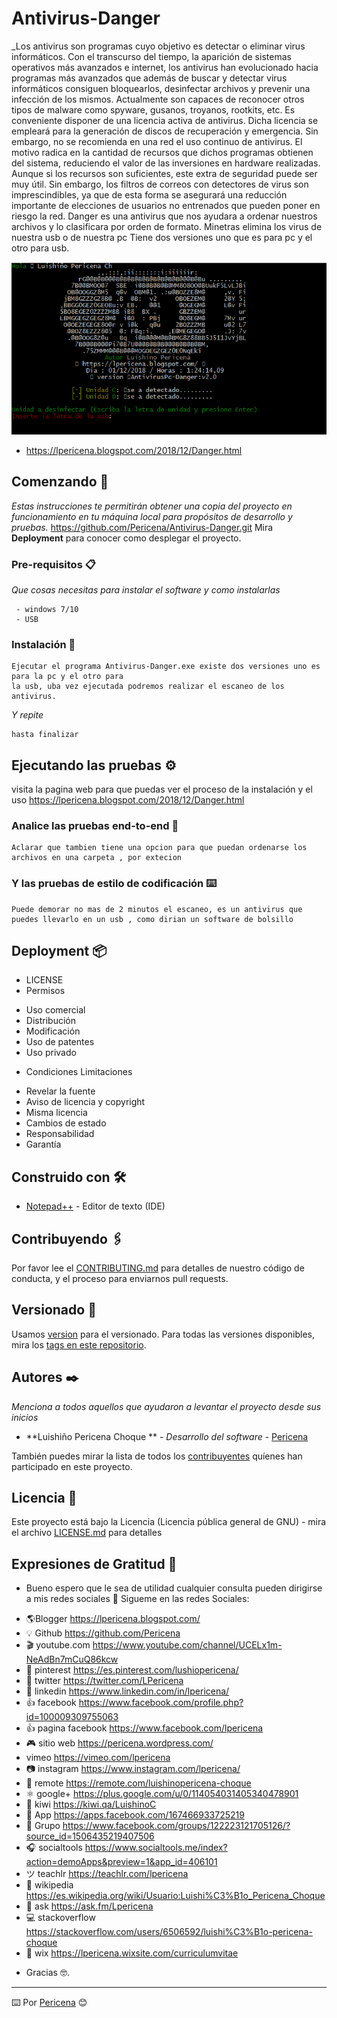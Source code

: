 # Antivirus-Danger

_Los antivirus son programas cuyo objetivo es detectar o eliminar virus informáticos. Con el transcurso del tiempo, la aparición de sistemas operativos más avanzados e internet, los antivirus han evolucionado hacia programas más avanzados que además de buscar y detectar virus informáticos consiguen bloquearlos, desinfectar archivos y prevenir una infección de los mismos. Actualmente son capaces de reconocer otros tipos de malware como spyware, gusanos, troyanos, rootkits, etc.
Es conveniente disponer de una licencia activa de antivirus. Dicha licencia se empleará para la generación de discos de recuperación y emergencia. Sin embargo, no se recomienda en una red el uso continuo de antivirus.
El motivo radica en la cantidad de recursos que dichos programas obtienen del sistema, reduciendo el valor de las inversiones en hardware​ realizadas. Aunque si los recursos son suficientes, este extra de seguridad puede ser muy útil.
Sin embargo, los filtros de correos con detectores de virus son imprescindibles, ya que de esta forma se asegurará una reducción importante de elecciones de usuarios no entrenados que pueden poner en riesgo la red.
Danger es una antivirus que nos ayudara a ordenar nuestros archivos y lo clasificara por orden de formato.
Minetras elimina los virus de nuestra usb o de nuestra pc
Tiene dos versiones uno que es para pc y el otro para usb.


![](https://raw.githubusercontent.com/Pericena/Antivirus-Danger/master/imagenes/Screenshot_1.png)

- https://lpericena.blogspot.com/2018/12/Danger.html

## Comenzando 🚀

_Estas instrucciones te permitirán obtener una copia del proyecto en funcionamiento en tu máquina local para propósitos de desarrollo y pruebas._
https://github.com/Pericena/Antivirus-Danger.git
Mira **Deployment** para conocer como desplegar el proyecto.


### Pre-requisitos 📋

_Que cosas necesitas para instalar el software y como instalarlas_

```
 - windows 7/10
 - USB 
```

### Instalación 🔧

```
Ejecutar el programa Antivirus-Danger.exe existe dos versiones uno es para la pc y el otro para
la usb, uba vez ejecutada podremos realizar el escaneo de los antivirus.
```
_Y repite_
```
hasta finalizar
```

## Ejecutando las pruebas ⚙️
visita la pagina web para que puedas ver el proceso de la instalación y el uso
https://lpericena.blogspot.com/2018/12/Danger.html

### Analice las pruebas end-to-end 🔩

```
Aclarar que tambien tiene una opcion para que puedan ordenarse los archivos en una carpeta , por extecion
```

### Y las pruebas de estilo de codificación ⌨️

```
Puede demorar no mas de 2 minutos el escaneo, es un antivirus que puedes llevarlo en un usb , como dirian un software de bolsillo
```

## Deployment 📦
- LICENSE
- Permisos
* Uso comercial
* Distribución
* Modificación
* Uso de patentes
* Uso privado
- Condiciones	Limitaciones
*  Revelar la fuente
*  Aviso de licencia y copyright
*  Misma licencia
*  Cambios de estado
*  Responsabilidad
*  Garantía

## Construido con 🛠️
* [Notepad++](https://notepad-plus-plus.org/download/) - Editor de texto (IDE)

## Contribuyendo 🖇️

Por favor lee el [CONTRIBUTING.md](https://github.com/Pericena/Antivirus-Danger) para detalles de nuestro código de conducta, y el proceso para enviarnos pull requests.

## Versionado 📌

Usamos [version](https://github.com/Pericena/Antivirus-Danger/blob/master/version.txt) para el versionado. Para todas las versiones disponibles, mira los [tags en este repositorio](https://github.com/Pericena/Antivirus-Danger/tags).

## Autores ✒️

_Menciona a todos aquellos que ayudaron a levantar el proyecto desde sus inicios_

* **Luishiño Pericena Choque ** - *Desarrollo del software* - [Pericena](https://github.com/Pericena)

También puedes mirar la lista de todos los [contribuyentes](https://github.com/Pericena/Antivirus-Danger/contributors) quíenes han participado en este proyecto. 

## Licencia 📄

Este proyecto está bajo la Licencia (Licencia pública general de GNU) - mira el archivo [LICENSE.md](LICENSE.md) para detalles

## Expresiones de Gratitud 🎁

* Bueno espero que le sea de utilidad cualquier consulta pueden dirigirse a mis redes sociales 📢
Sigueme en las redes Sociales:
- 🌎Blogger          https://lpericena.blogspot.com/
- 💡 Github            https://github.com/Pericena
- 🎬 youtube.com  https://www.youtube.com/channel/UCELx1m-NeAdBn7mCuQ86kcw
- 📸 pinterest        https://es.pinterest.com/lushiopericena/
- 🐤 twitter             https://twitter.com/LPericena
- 👦 linkedin         https://www.linkedin.com/in/lpericena/
- 👍 facebook       https://www.facebook.com/profile.php?id=100009309755063
- 👍 pagina facebook  https://www.facebook.com/lpericena
- 🎮 sitio web        https://pericena.wordpress.com/
- vimeo         https://vimeo.com/lpericena
- 📷 instagram      https://www.instagram.com/lpericena/
- 🎁 remote      https://remote.com/luishinopericena-choque
- ⚛ google+   https://plus.google.com/u/0/114054031405340478901
- 🚀 kiwi       https://kiwi.qa/LuishinoC
- 📅 App    https://apps.facebook.com/167466933725219
- 👻 Grupo    https://www.facebook.com/groups/122223121705126/?source_id=1506435219407506
- 🎧 socialtools https://www.socialtools.me/index?action=demoApps&preview=1&app_id=406101
- ツ teachlr    https://teachlr.com/lpericena
- 📖  wikipedia  https://es.wikipedia.org/wiki/Usuario:Luishi%C3%B1o_Pericena_Choque
- 📧 ask          https://ask.fm/Lpericena
- 💻 stackoverflow  https://stackoverflow.com/users/6506592/luishi%C3%B1o-pericena-choque
- 📡 wix https://lpericena.wixsite.com/curriculumvitae

* Gracias  🤓.

---
⌨️ Por [Pericena](https://github.com/Pericena) 😊
